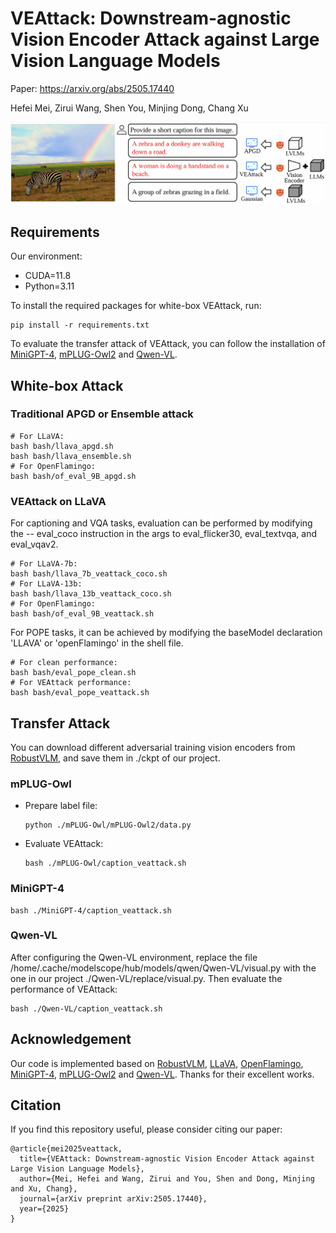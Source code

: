 # VEAttack: Downstream-agnostic Vision Encoder Attack against Large Vision Language Models

Paper: https://arxiv.org/abs/2505.17440

Hefei Mei, Zirui Wang, Shen You, Minjing Dong, Chang Xu

![VEAttack](./assets/introduction.png)

## Requirements

Our environment:

- CUDA=11.8
- Python=3.11

To install the required packages for white-box VEAttack, run:

```
pip install -r requirements.txt
```

To evaluate the transfer attack of VEAttack, you can follow the installation of [MiniGPT-4](https://github.com/Vision-CAIR/MiniGPT-4), [mPLUG-Owl2](https://github.com/X-PLUG/mPLUG-Owl/tree/main/mPLUG-Owl2) and [Qwen-VL](https://github.com/QwenLM/Qwen-VL/tree/master).

## White-box Attack

### Traditional APGD or Ensemble attack

```
# For LLaVA:
bash bash/llava_apgd.sh
bash bash/llava_ensemble.sh
# For OpenFlamingo:
bash bash/of_eval_9B_apgd.sh
```

### VEAttack on LLaVA

For captioning and VQA tasks, evaluation can be performed by modifying the -- eval_coco instruction in the args to eval_flicker30, eval_textvqa, and eval_vqav2.

```
# For LLaVA-7b:
bash bash/llava_7b_veattack_coco.sh
# For LLaVA-13b:
bash bash/llava_13b_veattack_coco.sh
# For OpenFlamingo:
bash bash/of_eval_9B_veattack.sh
```

For POPE tasks, it can be achieved by modifying the baseModel declaration 'LLAVA' or 'openFlamingo' in the shell file.

```
# For clean performance:
bash bash/eval_pope_clean.sh
# For VEAttack performance:
bash bash/eval_pope_veattack.sh
```

## Transfer Attack

You can download different adversarial training vision encoders from [RobustVLM](https://github.com/chs20/RobustVLM), and save them in ./ckpt of our project.

### mPLUG-Owl

- Prepare label file:
  
  ```
  python ./mPLUG-Owl/mPLUG-Owl2/data.py
  ```

- Evaluate VEAttack:
  
  ```
  bash ./mPLUG-Owl/caption_veattack.sh
  ```

### MiniGPT-4

```
bash ./MiniGPT-4/caption_veattack.sh
```

### Qwen-VL

After configuring the Qwen-VL environment, replace the file /home/.cache/modelscope/hub/models/qwen/Qwen-VL/visual.py with the one in our project ./Qwen-VL/replace/visual.py. Then evaluate the performance of VEAttack:

```
bash ./Qwen-VL/caption_veattack.sh
```

## Acknowledgement

Our code is implemented based on [RobustVLM](https://github.com/chs20/RobustVLM), [LLaVA](https://github.com/haotian-liu/LLaVA), [OpenFlamingo](https://github.com/mlfoundations/open_flamingo), [MiniGPT-4](https://github.com/Vision-CAIR/MiniGPT-4), [mPLUG-Owl2](https://github.com/X-PLUG/mPLUG-Owl/tree/main/mPLUG-Owl2) and [Qwen-VL](https://github.com/QwenLM/Qwen-VL/tree/master). Thanks for their excellent works.

## Citation

If you find this repository useful, please consider citing our paper:

```
@article{mei2025veattack,
  title={VEAttack: Downstream-agnostic Vision Encoder Attack against Large Vision Language Models},
  author={Mei, Hefei and Wang, Zirui and You, Shen and Dong, Minjing and Xu, Chang},
  journal={arXiv preprint arXiv:2505.17440},
  year={2025}
}
```